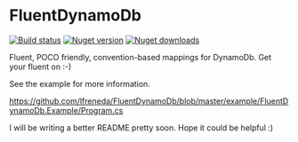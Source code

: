 # FluentDynamoDb

[![Build status](https://ci.appveyor.com/api/projects/status/ftrev4imfudu0bjj?svg=true)](https://ci.appveyor.com/project/lfreneda/fluentdynamodb)
[![Nuget version](https://img.shields.io/nuget/v/FluentDynamoDb.svg)](https://www.nuget.org/packages/FluentDynamoDb/)
[![Nuget downloads](https://img.shields.io/nuget/dt/FluentDynamoDb.svg)](https://www.nuget.org/packages/FluentDynamoDb/)

Fluent, POCO friendly, convention-based mappings for DynamoDb. Get your fluent on :-)

See the example for more information.

https://github.com/lfreneda/FluentDynamoDb/blob/master/example/FluentDynamoDb.Example/Program.cs

I will be writing a better README pretty soon. Hope it could be helpful :)
